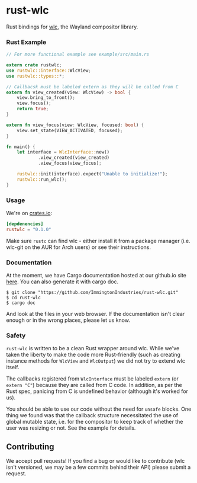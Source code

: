 # rust-wlc
Rust bindings for [wlc](https://github.com/Cloudef/wlc), the Wayland compositor library.

### Rust Example

```rust
// For more functional example see example/src/main.rs

extern crate rustwlc;
use rustwlc::interface::WlcView;
use rustwlc::types::*;

// Callbacsk must be labeled extern as they will be called from C
extern fn view_created(view: WlcView) -> bool {
    view.bring_to_front();
    view.focus();
    return true;
}

extern fn view_focus(view: WlcView, focused: bool) {
    view.set_state(VIEW_ACTIVATED, focused);
}

fn main() {
    let interface = WlcInterface::new()
            .view_created(view_created)
            .view_focus(view_focus);

    rustwlc::init(interface).expect("Unable to initialize!");
    rustwlc::run_wlc();
}
```

### Usage
We're on [crates.io](https://crates.io/crates/rustwlc):
```toml
[depdenencies]
rustwlc = "0.1.0"
```
Make sure `rustc` can find wlc - either install it from a package manager (i.e. wlc-git on the AUR for Arch users) or see their instructions.

### Documentation
At the moment, we have Cargo documentation hosted at our github.io site [here](http://immington-industries.github.io). 
You can also generate it with cargo doc.
```shell
$ git clone "https://github.com/ImmingtonIndustries/rust-wlc.git"
$ cd rust-wlc
$ cargo doc
```
And look at the files in your web browser. If the documentation isn't clear enough or in the wrong places, please let us know.

### Safety
`rust-wlc` is written to be a clean Rust wrapper around wlc. While we've taken the liberty to make the code more Rust-friendly (such as creating instance methods for `WlcView` and `WlcOutput`) we did not try to extend wlc itself. 

The callbacks registered from `WlcInterface` must be labeled `extern` (or `extern "C"`) because they are called from C code. In addition, as per the Rust spec, panicing from C is undefined behavior (although it's worked for us).

You should be able to use our code without the need for `unsafe` blocks. One thing we found was that the callback structure necessitated the use of global mutable state, i.e. for the compositor to keep track of whether the user was resizing or not. See the example for details.

## Contributing
We accept pull requests! If you find a bug or would like to contribute (wlc isn't versioned, we may be a few commits behind their API) please submit a request.
